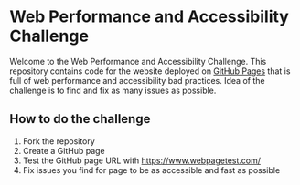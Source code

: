 # Web Performance and Accessibility Challenge

Welcome to the Web Performance and Accessibility Challenge.
This repository contains code for the website deployed on [GitHub Pages](https://netcentric.github.io/web-performance-challenge) that is full of web performance and accessibility bad practices.
Idea of the challenge is to find and fix as many issues as possible.

## How to do the challenge

1. Fork the repository
2. Create a GitHub page
3. Test the GitHub page URL with https://www.webpagetest.com/
4. Fix issues you find for page to be as accessible and fast as possible

